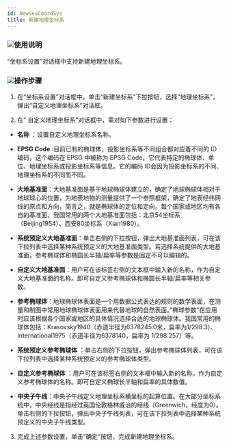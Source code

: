 ```yaml
---
id: NewGeoCoordSys
title: 新建地理坐标系  
---  
```

### ![](../../img/read.gif)使用说明



“坐标系设置”对话框中支持新建地理坐标系。



### ![](../../img/read.gif)操作步骤



1. 在“坐标系设置”对话框中，单击“新建坐标系”下拉按钮，选择“地理坐标系”，弹出“自定义地理坐标系”对话框。

2. 在“ 自定义地理坐标系”对话框中，需对如下参数进行设置：

* **名称** ：设置自定义地理坐标系名称。

* **EPSG Code** :目前已有的椭球体，投影坐标系等不同组合都对应着不同的 ID 编码，这个编码在 EPSG 中被称为 EPSG Code，它代表特定的椭球体、单位、地理坐标系或投影坐标系等信息。它的编码 ID会因为投影坐标系的不同、地理坐标系的不同而不同。

* **大地基准面**：大地基准面是基于地球椭球体建立的，确定了地球椭球体相对于地球球心的位置，为地表地物的测量提供了一个参照框架，确定了地表经纬网线的原点和方向，简言之，就是椭球体的定位和定向。每个国家或地区均有各自的基准面，我国常用的两个大地基准面包括：北京54坐标系（Beijing1954）、西安80坐标系（Xian1980）。

* **系统预定义大地基准面**：单击右侧的下拉按钮，弹出大地基准面列表，可在该下拉列表中选择某种系统预定义的大地基准面类型。若选择系统提供的大地基准面，参考椭球体和椭圆长半轴/扁率等参数是固定不可以编辑的。

* **自定义大地基准面**：用户可在该标签右侧的文本框中输入新的名称，作为自定义大地基准面的名称。即可自定义参考椭球体和椭圆长半轴/扁率等相关参数。

* **参考椭球体**：地球椭球体表面是一个用数据公式表达的规则的数学表面，在测量和制图中常用地球椭球体表面用来代替地球的自然表面。”椭球参数“在应用时应该根据各个国家或地区的具体情况选择合适的地球椭球体。我国常用的椭球体包括：Krasovsky1940（赤道半径为6378245.0米，扁率为1/298.3）、International1975（赤道半径为6378140，扁率为
1/298.257）等。

* **系统预定义参考椭球体** ：单击右侧的下拉按钮，弹出参考椭球体列表，可在该下拉列表中选择某种系统预定义的参考椭球体类型。

* **自定义参考椭球体** ：用户可在该标签右侧的文本框中输入新的名称，作为自定义参考椭球体的名称。即可自定义椭球长半轴和扁率的具体数值。

* **中央子午线**：中央子午线定义地理坐标系横坐标的起算位置。在大部分坐标系统中，中央经线是指经过英国伦敦格林威治的经线（Greenwich，经度为0）。单击右侧的下拉按钮，弹出中央子午线列表，可在该下拉列表中选择某种系统预定义的中央子午线类型。

3. 完成上述参数设置，单击”确定“按钮，完成新建地理坐标系。

